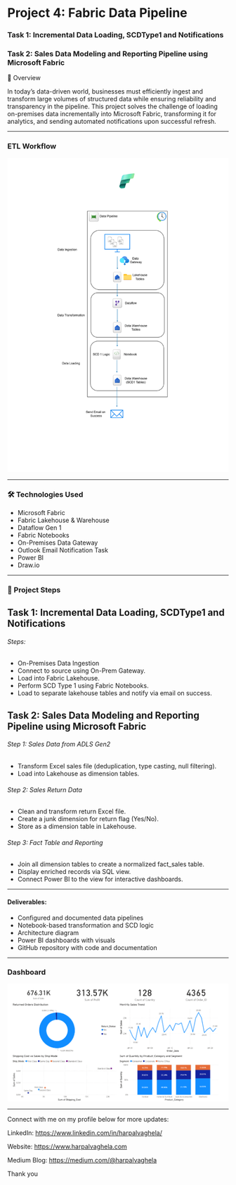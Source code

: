 # Project 4: Fabric Data Pipeline
### Task 1: Incremental Data Loading, SCDType1 and Notifications
### Task 2: Sales Data Modeling and Reporting Pipeline using Microsoft Fabric


📌 Overview

In today’s data-driven world, businesses must efficiently ingest and transform large volumes of structured data while ensuring reliability and transparency in the pipeline. This project solves the challenge of loading on-premises data incrementally into Microsoft Fabric, transforming it for analytics, and sending automated notifications upon successful refresh.

---
### ETL Workflow
![ETLWorkflow](./ETLWorkflow.png)

---
### 🛠️ Technologies Used

- Microsoft Fabric 
- Fabric Lakehouse & Warehouse 
- Dataflow Gen 1 
- Fabric Notebooks 
- On-Premises Data Gateway 
- Outlook Email Notification Task 
- Power BI 
- Draw.io

---

### 🧩 Project Steps

## Task 1: Incremental Data Loading, SCDType1 and Notifications

###### Steps: 

- On-Premises Data Ingestion
- Connect to source using On-Prem Gateway.
- Load into Fabric Lakehouse.
- Perform SCD Type 1 using Fabric Notebooks.
- Load to separate lakehouse tables and notify via email on success.

## Task 2: Sales Data Modeling and Reporting Pipeline using Microsoft Fabric

###### Step 1: Sales Data from ADLS Gen2
- Transform Excel sales file (deduplication, type casting, null filtering).
- Load into Lakehouse as dimension tables.

###### Step 2: Sales Return Data

- Clean and transform return Excel file.
- Create a junk dimension for return flag (Yes/No).
- Store as a dimension table in Lakehouse.

###### Step 3: Fact Table and Reporting

- Join all dimension tables to create a normalized fact_sales table.
- Display enriched records via SQL view.
- Connect Power BI to the view for interactive dashboards.

---
#### Deliverables: 

- Configured and documented data pipelines 
- Notebook-based transformation and SCD logic 
- Architecture diagram 
- Power BI dashboards with visuals 
- GitHub repository with code and documentation

---

### Dashboard
![Dashboard](./Dashboard.png)
  
---

Connect with me on my profile below for more updates:

LinkedIn: https://www.linkedin.com/in/harpalvaghela/

Website: https://www.harpalvaghela.com

Medium Blog: https://medium.com/@harpalvaghela

Thank you
